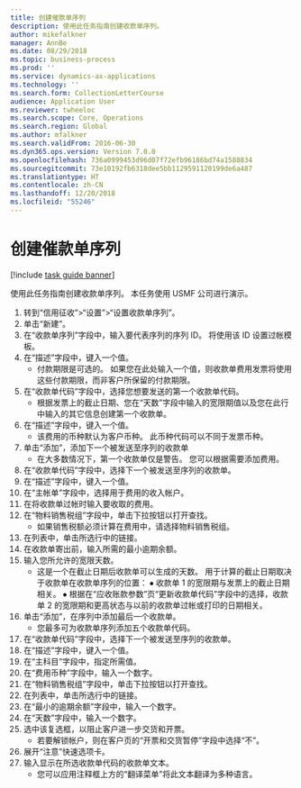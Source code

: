 ```yaml
---
title: 创建催款单序列
description: 使用此任务指南创建收款单序列。
author: mikefalkner
manager: AnnBe
ms.date: 08/29/2018
ms.topic: business-process
ms.prod: ''
ms.service: dynamics-ax-applications
ms.technology: ''
ms.search.form: CollectionLetterCourse
audience: Application User
ms.reviewer: twheeloc
ms.search.scope: Core, Operations
ms.search.region: Global
ms.author: mfalkner
ms.search.validFrom: 2016-06-30
ms.dyn365.ops.version: Version 7.0.0
ms.openlocfilehash: 736a0999453d96d07f72efb96186bd74a1588834
ms.sourcegitcommit: 73e10192fb6318dee5bb1129591120199de6a487
ms.translationtype: HT
ms.contentlocale: zh-CN
ms.lasthandoff: 12/20/2018
ms.locfileid: "55246"
---
```

# <a name="create-a-collection-letter-sequence"></a>创建催款单序列

[!include [task guide banner](../../includes/task-guide-banner.md)]

使用此任务指南创建收款单序列。 本任务使用 USMF 公司进行演示。

1. 转到“信用征收”>“设置”>“设置收款单序列”。
2. 单击“新建”。
3. 在“收款单序列”字段中，输入要代表序列的序列 ID。 将使用该 ID 设置过帐模板。
4. 在“描述”字段中，键入一个值。
    * 付款期限是可选的。 如果您在此处输入一个值，则收款单费用发票将使用这些付款期限，而非客户所保留的付款期限。  
5. 在“收款单代码”字段中，选择您想要发送的第一个收款单代码。
    * 根据发票上的截止日期、您在“天数”字段中输入的宽限期值以及您在此行中输入的其它信息创建第一个收款单。  
6. 在“描述”字段中，键入一个值。
    * 该费用的币种默认为客户币种。 此币种代码可以不同于发票币种。  
7. 单击“添加”，添加下一个被发送至序列的收款单
    * 在大多数情况下，第一个收款单仅是警告。 您可以根据需要添加费用。  
8. 在“收款单代码”字段中，选择下一个被发送至序列的收款单。
9. 在“描述”字段中，键入一个值。
10. 在“主帐单”字段中，选择用于费用的收入帐户。
11. 在将收款单过帐时输入要收取的费用。
12. 在“物料销售税组”字段中，单击下拉按钮以打开查找。
    * 如果销售税额必须计算在费用中，请选择物料销售税组。  
13. 在列表中，单击所选行中的链接。
14. 在收款单寄出前，输入所需的最小逾期余额。
15. 输入您所允许的宽限天数。
    * 这是一个在截止日期后收款单可以生成的天数。 用于计算的截止日期取决于收款单在收款单序列的位置：   ⦁    收款单 1 的宽限期与发票上的截止日期相关。  ⦁ 根据在“应收账款参数”页“更新收款单代码”字段中的选择，收款单 2 的宽限期和更高状态与以前的收款单过帐或打印的日期相关。  
16. 单击“添加”，在序列中添加最后一个收款单。
    * 您最多可为收款单序列添加五个收款单代码。  
17. 在“收款单代码”字段中，选择下一个被发送至序列的收款单。
18. 在“描述”字段中，键入一个值。
19. 在“主科目”字段中，指定所需值。
20. 在“费用币种”字段中，输入一个数字。
21. 在“物料销售税组”字段中，单击下拉按钮以打开查找。
22. 在列表中，单击所选行中的链接。
23. 在“最小的逾期余额”字段中，输入一个数字。
24. 在“天数”字段中，输入一个数字。
25. 选中该复选框，以阻止客户进一步交货和开票。
    * 若要解锁帐户，则在客户页的“开票和交货暂停”字段中选择“不”。  
26. 展开“注意”快速选项卡。
27. 输入显示在所选收款单代码的收款单文本。
    * 您可以应用注释框上方的“翻译菜单”将此文本翻译为多种语言。  

